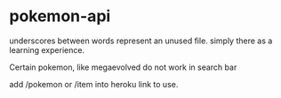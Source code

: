 # pokemon-api

underscores between words represent an unused file. simply there as a learning experience.

Certain pokemon, like megaevolved do not work in search bar

add /pokemon or /item into heroku link to use.
